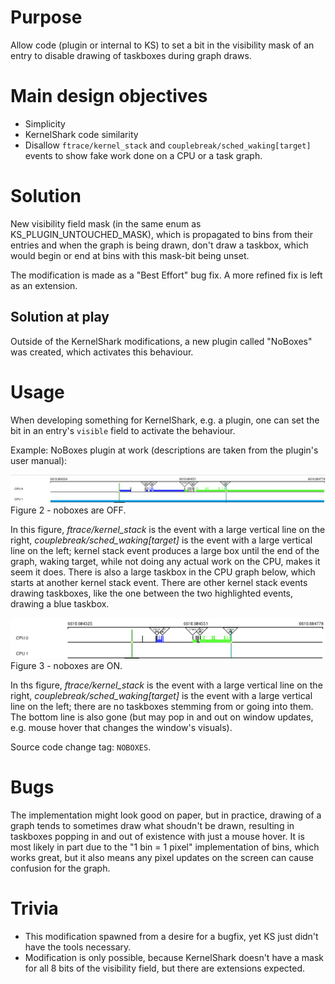 # Purpose

Allow code (plugin or internal to KS) to set a bit in the visibility mask of an entry to disable drawing of taskboxes during graph
draws.

# Main design objectives

- Simplicity
- KernelShark code similarity
- Disallow `ftrace/kernel_stack` and `couplebreak/sched_waking[target]` events to show fake work done on a CPU or a task graph.

# Solution

New visibility field mask (in the same enum as KS_PLUGIN_UNTOUCHED_MASK), which is propagated to bins from their entries and when the
graph is being drawn, don't draw a taskbox, which would begin or end at bins with this mask-bit being unset.

The modification is made as a "Best Effort" bug fix. A more refined fix is left as an extension.

## Solution at play

Outside of the KernelShark modifications, a new plugin called "NoBoxes" was created, which activates this behaviour.

# Usage

When developing something for KernelShark, e.g. a plugin, one can set the bit in an entry's `visible` field to activate
the behaviour.

Example: NoBoxes plugin at work (descriptions are taken from the plugin's user manual):

![Fig. 2](./images/noboxes-1.png)
Figure 2 - noboxes are OFF.

In this figure, *ftrace/kernel_stack* is the event with a large vertical line on the right, *couplebreak/sched_waking\[target\]* is the
event with a large vertical line on the left; kernel stack event produces a large box until the end of the graph, waking target, while
not doing any actual work on the CPU, makes it seem it does. There is also a large taskbox in the CPU graph below,
which starts at another kernel stack event. There are other kernel stack events drawing taskboxes, like the one between the two
highlighted events, drawing a blue taskbox.

![Fig. 3](./images/noboxes-2.png)
Figure 3 - noboxes are ON.

In ths figure, *ftrace/kernel_stack* is the event with a large vertical line on the right, *couplebreak/sched_waking\[target\]*
is the event with a large vertical line on the left; there are no taskboxes stemming from or going into them. The bottom line
is also gone (but may pop in and out on window updates, e.g. mouse hover that changes the window's visuals).

Source code change tag: `NOBOXES`.

# Bugs

The implementation might look good on paper, but in practice, drawing of a graph tends to sometimes draw what shoudn't be drawn,
resulting in taskboxes popping in and out of existence with just a mouse hover. It is most likely in part due to the "1 bin = 1 pixel"
implementation of bins, which works great, but it also means any pixel updates on the screen can cause confusion for the graph. 

# Trivia

- This modification spawned from a desire for a bugfix, yet KS just didn't have the tools necessary.
- Modification is only possible, because KernelShark doesn't have a mask for all 8 bits of the visibility field, but there are
  extensions expected.